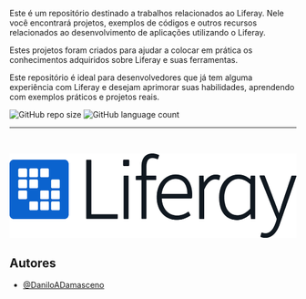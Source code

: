 <p>Este é um repositório destinado a trabalhos relacionados ao Liferay. Nele você encontrará projetos, exemplos de códigos e outros recursos relacionados ao desenvolvimento de aplicações utilizando o Liferay. </p>
<p>Estes projetos foram criados para ajudar a colocar em prática os conhecimentos adquiridos sobre Liferay e suas ferramentas.</p>
<p>Este repositório é ideal para desenvolvedores que já tem alguma experiência com Liferay e desejam aprimorar suas habilidades, aprendendo com exemplos práticos e projetos reais.</p>

![GitHub repo size](https://img.shields.io/github/repo-size/DaniloADamasceno/Projeto-Liferay=for-the-badge)
![GitHub language count](https://img.shields.io/github/languages/count/DaniloADamasceno/Projeto-Liferay?style=for-the-badge)
<hr>
<br>

![Img Liferay](https://github.com/DaniloADamasceno/Projeto-Liferay/blob/main/Liferay-logo.png)



## Autores

- [@DaniloADamasceno](https://github.com/DaniloADamasceno)

